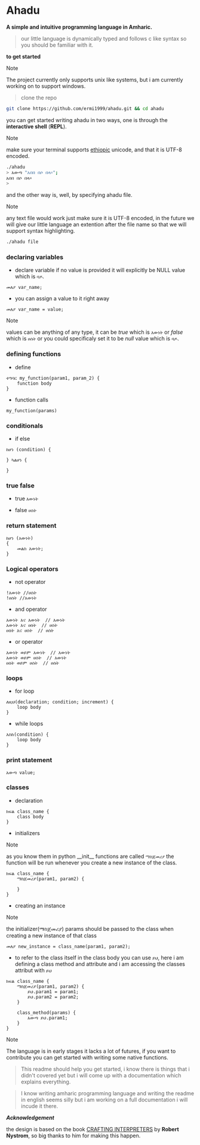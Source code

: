 # Ahadu

**A simple and intuitive programming language in Amharic.**

> our little language is dynamically typed and follows c like syntax so you should be familiar with it.

**to get started**

> [!NOTE]
> The project currently only supports unix like systems, but i am currently working on to support windows.

> clone the repo

```bash
git clone https://github.com/ermi1999/ahadu.git && cd ahadu
```

you can get started writing ahadu in two ways, one is through the **interactive shell** (**REPL**).

> [!NOTE]
> make sure your terminal supports [ethiopic](<https://en.wikipedia.org/wiki/Ethiopic_(Unicode_block)>) unicode, and that it is UTF-8 encoded.

```bash
./ahadu
> አውጣ "አበበ በሶ በላ።";
አበበ በሶ በላ።
>
```

and the other way is, well, by specifying ahadu file.

> [!NOTE]
> any text file would work just make sure it is UTF-8 encoded, in the future we will give our little language an extention after the file name so that we will support syntax highlighting.

```bash
./ahadu file
```

### declaring variables

- declare variable if no value is provided it will explicitly be NULL value which is `ባዶ`.

```
መለያ var_name;
```

- you can assign a value to it right away

```
መለያ var_name = value;
```

> [!NOTE]
> values can be anything of any type, it can be _true_ which is `እውነት` or _false_ which is `ሀሰት` or you could specificaly set it to be _null_ value which is `ባዶ`.

### defining functions

- define

```
ተግባር my_function(param1, param_2) {
    function body
}
```

- function calls

```
my_function(params)
```

### conditionals

- if else

```
ከሆነ (condition) {

} ካልሆነ {

}
```

### true false

- true
  `እውነት`

- false
  `ሀሰት`

### return statement

```
ከሆነ (እውነት)
{
    መልስ እውነት;
}
```

### Logical operators

- not operator

```
!እውነት //ሀሰት
!ሀሰት //እውነት
```

- and operator

```
እውነት እና እውነት  /‌/ እውነት
እውነት እና ሀሰት  // ሀሰት
ሀሰት እና ሀሰት  // ሀሰት
```

- or operator

```
እውነት ወይም እውነት  /‌/ እውነት
እውነት ወይም ሀሰት  // እውነት
ሀሰት ወይም ሀሰት  // ሀሰት
```

### loops

- for loop

```
ለዚህ(declaration; condition; increment) {
    loop body
}
```

- while loops

```
እስከ(condition) {
    loop body
}
```

### print statement

```
አውጣ value;
```

### classes

- declaration

```
ክፍል class_name {
    class body
}
```

- initializers

> [!NOTE]
> as you know them in python \_\_init\_\_ functions are called `ማስጀመሪያ` the function will be run whenever you create a new instance of the class.

```
ክፍል class_name {
    ማስጀመሪያ(param1, param2) {

    }
}
```

- creating an instance

> [!NOTE]
> the initializer(ማስጀመሪያ) params should be passed to the class when creating a new instance of that class

```
መለያ new_instance = class_name(param1, param2);
```

- to refer to the class itself in the class body you can use `ይህ`,
  here i am defining a class method and attribute and i am accessing the classes attribut with `ይህ`

```
ክፍል class_name {
    ማስጀመሪያ(param1, param2) {
        ይህ.param1 = param1;
        ይህ.param2 = param2;
    }

    class_method(params) {
        አውጣ ይህ.param1;
    }
}
```

> [!NOTE]
> The language is in early stages it lacks a lot of futures, if you want to contribute you can get started with writing some native functions.

> This readme should help you get started, i know there is things that i didn't covered yet but i will come up with a documentation which explains everything.

> I know writing amharic programming language and writing the readme in english seems silly but i am working on a full documentation i will incude it there.

**_Acknowledgement_**

the design is based on the book [CRAFTING INTERPRETERS](https://craftinginterpreters.com/) by **Robert Nystrom**, so big thanks to him for making this happen.
